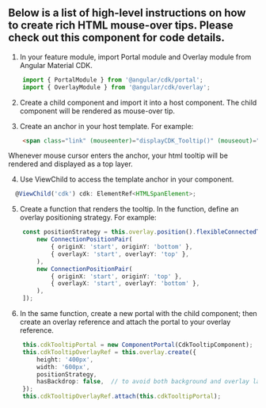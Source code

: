 
## Below is a list of high-level instructions on how to create rich HTML mouse-over tips. Please check out this component for code details.
1. In your feature module, import Portal module and Overlay module from Angular Material CDK.
```typescript
	import { PortalModule } from '@angular/cdk/portal';
	import { OverlayModule } from '@angular/cdk/overlay';
```

2. Create a child component and import it into a host component. The child component will be rendered as mouse-over tip.

3. Create an anchor in your host template. For example:
```html
	<span class="link" (mouseenter)="displayCDK_Tooltip()" (mouseout)="cdkTooltipOverlayRef.detach()" #cdk>Angular Material CDK</span>
```
Whenever mouse cursor enters the anchor, your html tooltip will be rendered and displayed as a top layer.

4. Use ViewChild to access the template anchor in your component.
```typescript
  @ViewChild('cdk') cdk: ElementRef<HTMLSpanElement>;
```

5. Create a function that renders the tooltip. In the function, define an overlay positioning strategy. For example:
```typescript
	const positionStrategy = this.overlay.position().flexibleConnectedTo(this.cdk).withPositions([
		new ConnectionPositionPair(
			{ originX: 'start', originY: 'bottom' },
			{ overlayX: 'start', overlayY: 'top' },
		),
		new ConnectionPositionPair(
			{ originX: 'start', originY: 'top' },
			{ overlayX: 'start', overlayY: 'bottom' },
		),
	]);
```
6. In the same function, create a new portal with the child component; then create an overlay reference and attach the portal to your overlay reference.
```typescript
	this.cdkTooltipPortal = new ComponentPortal(CdkTooltipComponent);
	this.cdkTooltipOverlayRef = this.overlay.create({
		height: '400px',
		width: '600px',
		positionStrategy,
		hasBackdrop: false,  // to avoid both background and overlay layer to be active at the same time, which will trigger mouseenter an mouseout events repeatedly
	});
	this.cdkTooltipOverlayRef.attach(this.cdkTooltipPortal);
```